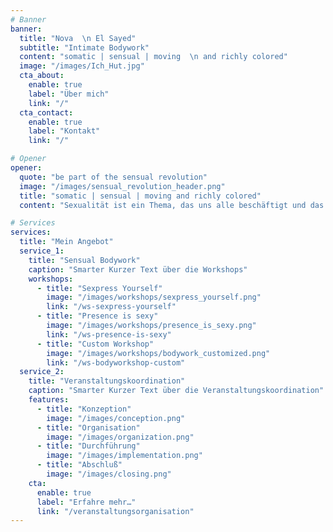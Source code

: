 ```yaml
---
# Banner
banner:
  title: "Nova  \n El Sayed"
  subtitle: "Intimate Bodywork"
  content: "somatic | sensual | moving  \n and richly colored"
  image: "/images/Ich_Hut.jpg"
  cta_about:
    enable: true
    label: "Über mich"
    link: "/"
  cta_contact:
    enable: true
    label: "Kontakt"
    link: "/"

# Opener
opener:
  quote: "be part of the sensual revolution"
  image: "/images/sensual_revolution_header.png"
  title: "somatic | sensual | moving and richly colored"
  content: "Sexualität ist ein Thema, das uns alle beschäftigt und das Bestandteil eines jeden Lebens ist. Trotz des großen Interesses gibt es aber nur wenige Orte, wo sich Sexualität lernen lässt. Wir werden zwar von den Medien mit sexuellen Bildern überschwemmt, über unsere persönliche Sexualität sprechen wir aber selten. So entstehen völlig unrealistische Vorstellungen und Erwartungen und viele wissen nicht, welchen großen Wissens- und Erfahrungsschatz es zu diesem Lebensbereich noch zu entdecken gibt. Mein Handeln entsteht aus dem Fokus heraus, Menschen einen angst- und gewaltfreien sowie bewussten Zugang und eine vertrauensvolle Begegnung mit Sexualität, als einen wichtigen Einflussfaktor auf das Persönlichkeitswachstum und erfüllende Beziehungen, zu ermöglichen."

# Services
services:
  title: "Mein Angebot"
  service_1:
    title: "Sensual Bodywork"
    caption: "Smarter Kurzer Text über die Workshops"
    workshops:
      - title: "Sexpress Yourself"
        image: "/images/workshops/sexpress_yourself.png"
        link: "/ws-sexpress-yourself"
      - title: "Presence is sexy"
        image: "/images/workshops/presence_is_sexy.png"
        link: "/ws-presence-is-sexy"
      - title: "Custom Workshop"
        image: "/images/workshops/bodywork_customized.png"
        link: "/ws-bodyworkshop-custom"
  service_2:
    title: "Veranstaltungskoordination"
    caption: "Smarter Kurzer Text über die Veranstaltungskoordination"
    features:
      - title: "Konzeption"
        image: "/images/conception.png"
      - title: "Organisation"
        image: "/images/organization.png"
      - title: "Durchführung"
        image: "/images/implementation.png"
      - title: "Abschluß"
        image: "/images/closing.png"
    cta:
      enable: true
      label: "Erfahre mehr…"
      link: "/veranstaltungsorganisation"
---
```

